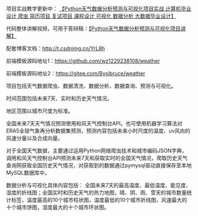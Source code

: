 项目实战教学更新中： [【Python天气数据分析预测与可视化项目实战 计算机毕业设计 爬虫 简历项目 复试项目 课程设计 可视化 数据分析 大数据毕业设计】](https://www.bilibili.com/video/BV1Dx4y1B771/?share_source=copy_web&vd_source=50437883d1d850e81be98d60c08a0bde
)

代码整体讲解视频，可用于答辩稿：[【Python天气数据分析预测与可视化项目讲解】](https://www.bilibili.com/video/BV1gT42197K2)

配套博客文档：http://t.csdnimg.cn/YrL8h

前端模板源码地址1：https://github.com/wz1229238108/weather

前端模板源码地址2：https://gitee.com/Bysjbruce/weather

项目包括天气数据爬虫、数据清洗、数据分析、数据查询、预测与可视化。

时间范围包括未来7天、实时和历史天气情况。

地区范围以城市尺度为标准。

全国未来7天天气情况预测使用和风天气控制台API。也可使用机器学习算法对ERA5全球气象再分析数据集预测，预测内容包括未来小时尺度的温度、uv风向的风速分量以及合成向量。

对于全国天气数据，主要通过运用Python网络爬虫技术和城市编码JSON字典，调用和风天气控制台API预测未来7天和获取实时的全国天气情况，爬取历史天气查询网获取全国历史天气情况，对获取到的数据通过pymysql驱动直接保存至本地MySQL数据库中。

数据分析与可视化具体内容包括：
全国未来7天的最高温度、最低温度、能见度、湿度的折线图；全国实时和历史天气的热力地图，晴、阴、雨、雪天的城市数量统计标签，温度最高的10个城市柱状图，温度最低的10个城市折线图，风速最大的十个城市饼图，湿度最大的十个城市环状图。
